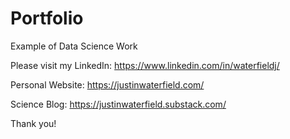 # Portfolio
Example of Data Science Work

Please visit my LinkedIn: https://www.linkedin.com/in/waterfieldj/

Personal Website: https://justinwaterfield.com/

Science Blog: https://justinwaterfield.substack.com/

Thank you!
